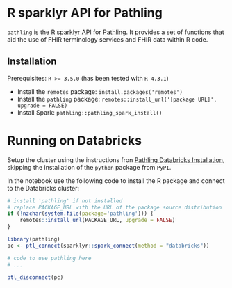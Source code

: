 R sparklyr API for Pathling
=======================

``pathling`` is the R [sparklyr](https://spark.rstudio.com/) API 
for [Pathling](https://pathling.csiro.au). It provides a set of functions that 
aid the use of FHIR terminology services and FHIR data within R code.

## Installation

Prerequisites: `R >= 3.5.0` (has been tested with `R 4.3.1`)

* Install the `remotes` package: `install.packages('remotes')`
* Install the `pathling` package: `remotes::install_url('[package URL]', upgrade = FALSE)`
* Install Spark: `pathling::pathling_spark_install()`



# Running on Databricks

Setup the cluster using the instructions fron  [Pathling Databricks Installation](https://pathling.csiro.au/docs/libraries/installation/databricks), 
skipping the installation of the `python` package from `PyPI`.

In the notebook use the following code to install the R package and connect to the Databricks cluster:

```r
# install 'pathling' if not installed
# replace PACKAGE_URL with the URL of the package source distribution
if (!nzchar(system.file(package='pathling'))) {
    remotes::install_url(PACKAGE_URL, upgrade = FALSE)
}

library(pathling)
pc <- ptl_connect(sparklyr::spark_connect(method = "databricks"))

# code to use pathling here
# ...

ptl_disconnect(pc)
```
